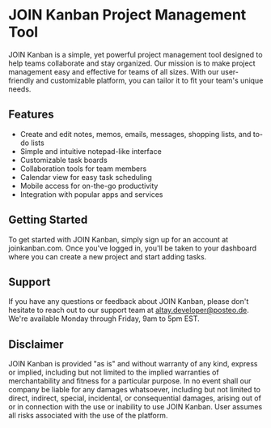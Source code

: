 # JOIN Kanban Project Management Tool

JOIN Kanban is a simple, yet powerful project management tool designed to help teams collaborate and stay organized. Our mission is to make project management easy and effective for teams of all sizes. With our user-friendly and customizable platform, you can tailor it to fit your team's unique needs.

## Features

- Create and edit notes, memos, emails, messages, shopping lists, and to-do lists
- Simple and intuitive notepad-like interface
- Customizable task boards
- Collaboration tools for team members
- Calendar view for easy task scheduling
- Mobile access for on-the-go productivity
- Integration with popular apps and services

## Getting Started

To get started with JOIN Kanban, simply sign up for an account at joinkanban.com. Once you've logged in, you'll  be taken to your dashboard where you can create a new project and start adding tasks.

## Support

If you have any questions or feedback about JOIN Kanban, please don't hesitate to reach out to our support team at altay.developer@posteo.de. We're available Monday through Friday, 9am to 5pm EST.

## Disclaimer

JOIN Kanban is provided "as is" and without warranty of any kind, express or implied, including but not limited to the implied warranties of merchantability and fitness for a particular purpose. In no event shall our company be liable for any damages whatsoever, including but not limited to direct, indirect, special, incidental, or consequential damages, arising out of or in connection with the use or inability to use JOIN Kanban. User assumes all risks associated with the use of the platform.